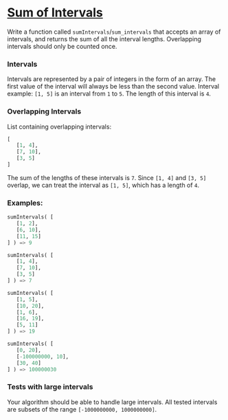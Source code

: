 # [Sum of Intervals](https://www.codewars.com/kata/52b7ed099cdc285c300001cd)

Write a function called  `sumIntervals`/`sum_intervals`  that accepts an array of intervals, and returns the sum of all the interval lengths. Overlapping intervals should only be counted once.

### Intervals

Intervals are represented by a pair of integers in the form of an array. The first value of the interval will always be less than the second value. Interval example:  `[1, 5]`  is an interval from  `1`  to  `5`. The length of this interval is  `4`.

### Overlapping Intervals

List containing overlapping intervals:

```python
[
   [1, 4],
   [7, 10],
   [3, 5]
]
```

The sum of the lengths of these intervals is  `7`. Since  `[1, 4]`  and  `[3, 5]`  overlap, we can treat the interval as  `[1, 5]`, which has a length of  `4`.

### Examples:

```python
sumIntervals( [
   [1, 2],
   [6, 10],
   [11, 15]
] ) => 9

sumIntervals( [
   [1, 4],
   [7, 10],
   [3, 5]
] ) => 7

sumIntervals( [
   [1, 5],
   [10, 20],
   [1, 6],
   [16, 19],
   [5, 11]
] ) => 19

sumIntervals( [
   [0, 20],
   [-100000000, 10],
   [30, 40]
] ) => 100000030
```

### Tests with large intervals

Your algorithm should be able to handle large intervals. All tested intervals are subsets of the range  `[-1000000000, 1000000000]`.
